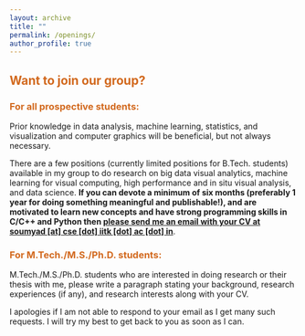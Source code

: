 ```yaml
---
layout: archive
title: ""
permalink: /openings/
author_profile: true
---
```


<h2> <span style="color:Chocolate">Want to join our group? </span></h2>

<h3> <span style="color:Chocolate"> For all prospective students: </span></h3>

<p>Prior knowledge in data analysis, machine learning, statistics, and visualization and computer graphics will be beneficial, but not always necessary.

<p>There are a few positions (currently limited positions for B.Tech. students) available in my group to do research on big data visual analytics, machine learning for visual computing, high performance and in situ visual analysis, and data science. <b>If you can devote a minimum of six months (preferably 1 year for doing something meaningful and publishable!), and are motivated to learn new concepts and have strong programming skills in C/C++ and Python then <u> please send me an email with your CV at soumyad [at] cse [dot] iitk [dot] ac [dot] in</u></b>. 


<h3> <span style="color:Chocolate"> For M.Tech./M.S./Ph.D. students: </span></h3>

<p>
M.Tech./M.S./Ph.D. students who are interested in doing research or their thesis with me, please write a paragraph stating your background, research experiences (if any), and research interests along with your CV.

<p>I apologies if I am not able to respond to your email as I get many such requests. I will try my best to get back to you as soon as I can.